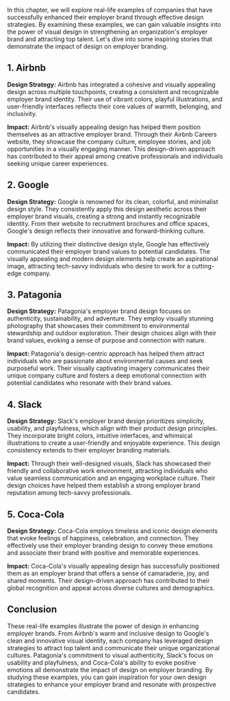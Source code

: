 
In this chapter, we will explore real-life examples of companies that have successfully enhanced their employer brand through effective design strategies. By examining these examples, we can gain valuable insights into the power of visual design in strengthening an organization's employer brand and attracting top talent. Let's dive into some inspiring stories that demonstrate the impact of design on employer branding.

1\. Airbnb
---------

**Design Strategy:** Airbnb has integrated a cohesive and visually appealing design across multiple touchpoints, creating a consistent and recognizable employer brand identity. Their use of vibrant colors, playful illustrations, and user-friendly interfaces reflects their core values of warmth, belonging, and inclusivity.

**Impact:** Airbnb's visually appealing design has helped them position themselves as an attractive employer brand. Through their Airbnb Careers website, they showcase the company culture, employee stories, and job opportunities in a visually engaging manner. This design-driven approach has contributed to their appeal among creative professionals and individuals seeking unique career experiences.

2\. Google
---------

**Design Strategy:** Google is renowned for its clean, colorful, and minimalist design style. They consistently apply this design aesthetic across their employer brand visuals, creating a strong and instantly recognizable identity. From their website to recruitment brochures and office spaces, Google's design reflects their innovative and forward-thinking culture.

**Impact:** By utilizing their distinctive design style, Google has effectively communicated their employer brand values to potential candidates. The visually appealing and modern design elements help create an aspirational image, attracting tech-savvy individuals who desire to work for a cutting-edge company.

3\. Patagonia
------------

**Design Strategy:** Patagonia's employer brand design focuses on authenticity, sustainability, and adventure. They employ visually stunning photography that showcases their commitment to environmental stewardship and outdoor exploration. Their design choices align with their brand values, evoking a sense of purpose and connection with nature.

**Impact:** Patagonia's design-centric approach has helped them attract individuals who are passionate about environmental causes and seek purposeful work. Their visually captivating imagery communicates their unique company culture and fosters a deep emotional connection with potential candidates who resonate with their brand values.

4\. Slack
--------

**Design Strategy:** Slack's employer brand design prioritizes simplicity, usability, and playfulness, which align with their product design principles. They incorporate bright colors, intuitive interfaces, and whimsical illustrations to create a user-friendly and enjoyable experience. This design consistency extends to their employer branding materials.

**Impact:** Through their well-designed visuals, Slack has showcased their friendly and collaborative work environment, attracting individuals who value seamless communication and an engaging workplace culture. Their design choices have helped them establish a strong employer brand reputation among tech-savvy professionals.

5\. Coca-Cola
------------

**Design Strategy:** Coca-Cola employs timeless and iconic design elements that evoke feelings of happiness, celebration, and connection. They effectively use their employer branding design to convey these emotions and associate their brand with positive and memorable experiences.

**Impact:** Coca-Cola's visually appealing design has successfully positioned them as an employer brand that offers a sense of camaraderie, joy, and shared moments. Their design-driven approach has contributed to their global recognition and appeal across diverse cultures and demographics.

Conclusion
----------

These real-life examples illustrate the power of design in enhancing employer brands. From Airbnb's warm and inclusive design to Google's clean and innovative visual identity, each company has leveraged design strategies to attract top talent and communicate their unique organizational cultures. Patagonia's commitment to visual authenticity, Slack's focus on usability and playfulness, and Coca-Cola's ability to evoke positive emotions all demonstrate the impact of design on employer branding. By studying these examples, you can gain inspiration for your own design strategies to enhance your employer brand and resonate with prospective candidates.
